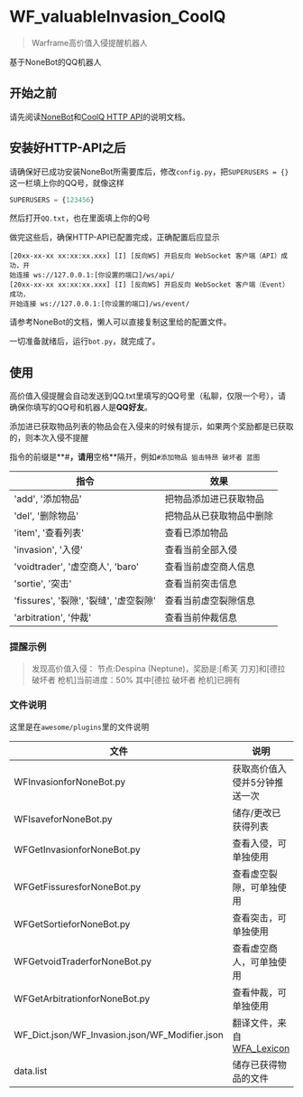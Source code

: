 # WF_valuableInvasion_CoolQ
> Warframe高价值入侵提醒机器人

基于NoneBot的QQ机器人

## 开始之前

请先阅读[NoneBot](https://nonebot.cqp.moe/)和[CoolQ HTTP API](https://cqhttp.cc/)的说明文档。

## 安装好HTTP-API之后

请确保好已成功安装NoneBot所需要库后，修改`config.py`，把`SUPERUSERS = {}`这一栏填上你的QQ号，就像这样

```python
SUPERUSERS = {123456}
```

然后打开`QQ.txt`，也在里面填上你的Q号

做完这些后，确保HTTP-API已配置完成，正确配置后应显示

```
[20xx-xx-xx xx:xx:xx.xxx] [I] [反向WS] 开启反向 WebSocket 客户端（API）成功，开
始连接 ws://127.0.0.1:[你设置的端口]/ws/api/
[20xx-xx-xx xx:xx:xx.xxx] [I] [反向WS] 开启反向 WebSocket 客户端（Event）成功，
开始连接 ws://127.0.0.1:[你设置的端口]/ws/event/
```

请参考NoneBot的文档，懒人可以直接复制这里给的配置文件。

一切准备就绪后，运行`bot.py`，就完成了。

## 使用

高价值入侵提醒会自动发送到QQ.txt里填写的QQ号里（私聊，仅限一个号），请确保你填写的QQ号和机器人是**QQ好友**。

添加进已获取物品列表的物品会在入侵来的时候有提示，如果两个奖励都是已获取的，则本次入侵不提醒

指令的前缀是**#**，请用**空格**隔开，例如`#添加物品 狙击特昂 破坏者 蓝图`  

| 指令                                   | 效果                     |
| -------------------------------------- | ------------------------ |
| 'add', '添加物品'                      | 把物品添加进已获取物品   |
| 'del', '删除物品'                      | 把物品从已获取物品中删除 |
| 'item', '查看列表'                     | 查看已添加物品           |
| 'invasion', '入侵'                     | 查看当前全部入侵         |
| 'voidtrader', '虚空商人', 'baro'       | 查看当前虚空商人信息     |
| 'sortie', '突击'                       | 查看当前突击信息         |
| 'fissures', '裂隙', '裂缝', '虚空裂隙' | 查看当前虚空裂隙信息     |
| 'arbitration', '仲裁'                  | 查看当前仲裁信息         |

### 提醒示例

>发现高价值入侵：
>节点:Despina (Neptune)，奖励是:[希芙 刀刃]和[德拉 破坏者 枪机]当前进度：50%
>其中[德拉 破坏者 枪机]已拥有

### 文件说明

这里是在`awesome/plugins`里的文件说明  

| 文件                                           | 说明                                                         |
| ---------------------------------------------- | ------------------------------------------------------------ |
| WFInvasionforNoneBot.py                        | 获取高价值入侵并5分钟推送一次                                |
| WFIsaveforNoneBot.py                           | 储存/更改已获得列表                                          |
| WFGetInvasionforNoneBot.py                     | 查看入侵，可单独使用                                         |
| WFGetFissuresforNoneBot.py                     | 查看虚空裂隙，可单独使用                                     |
| WFGetSortieforNoneBot.py                       | 查看突击，可单独使用                                         |
| WFGetvoidTraderforNoneBot.py                   | 查看虚空商人，可单独使用                                     |
| WFGetArbitrationforNoneBot.py                  | 查看仲裁，可单独使用                                         |
| WF_Dict.json/WF_Invasion.json/WF_Modifier.json | 翻译文件，来自[WFA_Lexicon](https://github.com/Richasy/WFA_Lexicon) |
| data.list                                      | 储存已获得物品的文件                                         |

